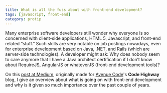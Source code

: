 ```yaml
---
title: What is all the fuss about with front-end development?
tags: [javascript, front-end]
category: protip
---
```


Many enterprise software developers still wonder why everyone is so concerned with client-side applications, HTML 5, Javascript, and front-end related “stuff.” Such skills are very notable on job postings nowadays, even for enterprise development based on Java, .NET, and Rails (which are server-side technologies). A developer might ask: Why does nobody seem to care anymore that I have a Java architect certification if I don’t know about RequireJS, AngularJS or whateverJS (front-end development tools)?

On this [post at Medium](https://medium.com/@tiagorg/what-is-all-the-fuss-about-with-front-end-development-d2a724b12d19), originally made for [Avenue Code](http://www.avenuecode.com)'s **Code Highway** blog, I give an overview about what is going on with front-end development and why is it given so much importance over the past couple of years.
